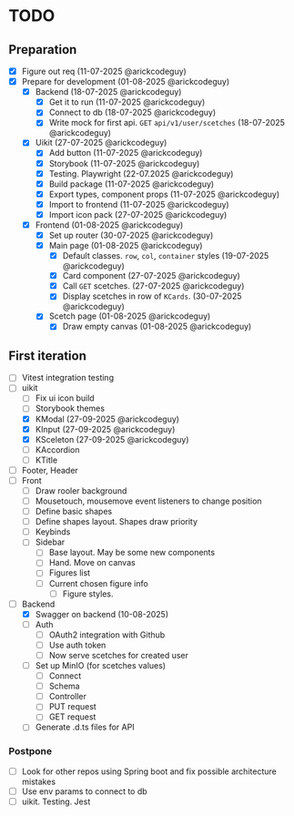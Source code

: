# TODO

## Preparation

- [x] Figure out req (11-07-2025 @arickcodeguy)
- [x] Prepare for development (01-08-2025 @arickcodeguy)
  - [x] Backend (18-07-2025 @arickcodeguy)
    - [x] Get it to run (11-07-2025 @arickcodeguy)
    - [x] Connect to db (18-07-2025 @arickcodeguy)
    - [x] Write mock for first api. `GET` `api/v1/user/scetches` (18-07-2025 @arickcodeguy)
  - [x] Uikit (27-07-2025 @arickcodeguy)
    - [x] Add button (11-07-2025 @arickcodeguy)
    - [x] Storybook (11-07-2025 @arickcodeguy)
    - [x] Testing. Playwright (22-07.2025 @arickcodeguy)
    - [x] Build package (11-07-2025 @arickcodeguy)
    - [x] Export types, component props (11-07-2025 @arickcodeguy)
    - [x] Import to frontend (11-07-2025 @arickcodeguy)
    - [x] Import icon pack (27-07-2025 @arickcodeguy)
  - [x] Frontend (01-08-2025 @arickcodeguy)
    - [x] Set up router (30-07-2025 @arickcodeguy)
    - [x] Main page (01-08-2025 @arickcodeguy)
      - [x] Default classes. `row`, `col`, `container` styles (19-07-2025 @arickcodeguy)
      - [x] Card component (27-07-2025 @arickcodeguy)
      - [x] Call `GET` scetches. (27-07-2025 @arickcodeguy)
      - [x] Display scetches in row of `KCards`. (30-07-2025 @arickcodeguy)
    - [x] Scetch page (01-08-2025 @arickcodeguy)
      - [x] Draw empty canvas (01-08-2025 @arickcodeguy)

## First iteration

- [ ] Vitest integration testing
- [ ] uikit
  - [ ] Fix ui icon build
  - [ ] Storybook themes
  - [x] KModal (27-09-2025 @arickcodeguy)
  - [x] KInput (27-09-2025 @arickcodeguy)
  - [x] KSceleton (27-09-2025 @arickcodeguy)
  - [ ] KAccordion
  - [ ] KTitle
- [ ] Footer, Header
- [ ] Front
  - [ ] Draw rooler background
  - [ ] Mousetouch, mousemove event listeners to change position
  - [ ] Define basic shapes
  - [ ] Define shapes layout. Shapes draw priority
  - [ ] Keybinds
  - [ ] Sidebar
    - [ ] Base layout. May be some new components
    - [ ] Hand. Move on canvas
    - [ ] Figures list
    - [ ] Current chosen figure info
      - [ ] Figure styles.
- [ ] Backend
  - [x] Swagger on backend (10-08-2025)
  - [ ] Auth
    - [ ] OAuth2 integration with Github
    - [ ] Use auth token
    - [ ] Now serve scetches for created user
  - [ ] Set up MinIO (for scetches values)
    - [ ] Connect
    - [ ] Schema
    - [ ] Controller
    - [ ] PUT request
    - [ ] GET request
  - [ ] Generate .d.ts files for API

### Postpone

- [ ] Look for other repos using Spring boot and fix possible architecture mistakes
- [ ] Use env params to connect to db
- [ ] uikit. Testing. Jest
